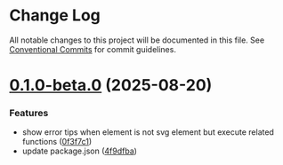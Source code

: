 # Change Log

All notable changes to this project will be documented in this file.
See [Conventional Commits](https://conventionalcommits.org) for commit guidelines.

# [0.1.0-beta.0](https://github.com/pigpigever/svg2img/compare/v0.0.10...v0.1.0-beta.0) (2025-08-20)


### Features

* show error tips when element is not svg element but execute related functions ([0f3f7c1](https://github.com/pigpigever/svg2img/commit/0f3f7c1160c5f2a30e1e00db1506c7ca268bbd3b))
* update package.json ([4f9dfba](https://github.com/pigpigever/svg2img/commit/4f9dfba3bca620968b24da11a0ee60e9f4e00d7a))
